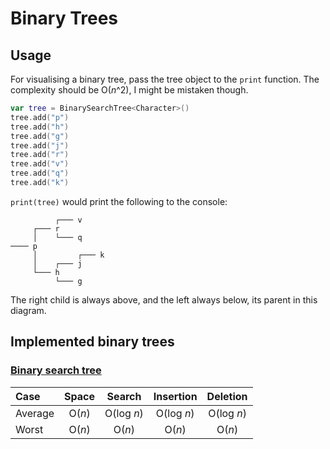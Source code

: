 #  Binary Trees

## Usage
For visualising a binary tree, pass the tree object to the `print` function. The complexity should be O(*n*^2), I might be mistaken though. 
```swift
var tree = BinarySearchTree<Character>()
tree.add("p")
tree.add("h")
tree.add("g")
tree.add("j")
tree.add("r")
tree.add("v")
tree.add("q")
tree.add("k")
```
`print(tree)` would print the following to the console:
```
          ┌─── v
     ┌─── r
     │    └─── q
──── p
     │         ┌─── k
     │    ┌─── j
     └─── h
          └─── g
```
The right child is always above, and the left always below, its parent in this diagram.

## Implemented binary trees

### [**Binary search tree**](https://github.com/stjomd/learning/blob/master/Learning/Data%20Structures/Trees/BinarySearchTree.swift)
Case | Space | Search | Insertion | Deletion
:---- | :------: | :-------: | :--------: | :--------:
Average | O(*n*) | O(log *n*) | O(log *n*) | O(log *n*)
Worst | O(*n*) | O(*n*) | O(*n*) | O(*n*)
